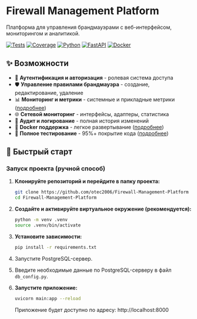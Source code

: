 # Firewall Management Platform

Платформа для управления брандмауэрами с веб-интерфейсом, мониторингом и аналитикой.

[![Tests](https://img.shields.io/badge/tests-101%20passed-brightgreen)](https://github.com/otec2006/Firewall-Management-Platform)
[![Coverage](https://img.shields.io/badge/coverage-95%25-brightgreen)](https://github.com/otec2006/Firewall-Management-Platform)
[![Python](https://img.shields.io/badge/python-3.12-blue)](https://python.org)
[![FastAPI](https://img.shields.io/badge/FastAPI-0.104+-green)](https://fastapi.tiangolo.com)
[![Docker](https://img.shields.io/badge/docker-ready-blue)](https://docker.com)


## ✨ Возможности

- 🔐 **Аутентификация и авторизация** - ролевая система доступа
- 🛡️ **Управление правилами брандмауэра** - создание, редактирование, удаление
- 📊 **Мониторинг и метрики** - системные и прикладные метрики ([подробнее](docs/METRICS.md))
- 🌐 **Сетевой мониторинг** - интерфейсы, адаптеры, статистика
- 📝 **Аудит и логирование** - полная история изменений
- 🐳 **Docker поддержка** - легкое развертывание ([подробнее](docs/DOCKER.md))
- 🧪 **Полное тестирование** - 95%+ покрытие кода ([подробнее](docs/TESTING.md))

## 🚀 Быстрый старт

### Запуск проекта (ручной способ)

1. **Клонируйте репозиторий и перейдите в папку проекта:**
   ```bash
   git clone https://github.com/otec2006/Firewall-Management-Platform
   cd Firewall-Management-Platform
   ```

2. **Создайте и активируйте виртуальное окружение (рекомендуется):**
   ```bash
   python -m venv .venv
   source .venv/bin/activate
   ```

3. **Установите зависимости:**
   ```bash
   pip install -r requirements.txt
   ```

4. Запустите PostgreSQL-сервер.
5. Введите необходимые данные по PostgreSQL-серверу в файл `db_config.py`.

6. **Запустите приложение:**
   ```bash
   uvicorn main:app --reload
   ```
   
   Приложение будет доступно по адресу: http://localhost:8000